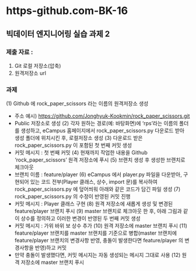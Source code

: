 # https-github.com-BK-16
## 빅데이터 엔지니어링 실습 과제 2
### 제출 자료 : 
1. Git 로컬 저장소(압축)
2. 원격저장소 url
### 과제
(1) Github 에 rock_paper_scissors 라는 이름의 원격저장소 생성
- 주소 예시) https://github.com/Jonghyuk-Kookmin/rock_paper_scissors.git
- Public 저장소로 생성
(2) 각자 원하는 경로(예: 바탕화면)에 ‘rps’라는 이름의 폴더를 생성하고, eCampus 홈페이지에서
rock_paper_scissors.py 다운로드 받아 생성 폴더에 위치시킨 후, 로컬저장소 생성
(3) 다운로드 받은 rock_paper_scissors.py 이 포함된 첫 번째 커밋 생성
- 커밋 메시지 : 첫 번째 커밋
(4) 현재까지 작업한 내용을 Github ‘rock_paper_scissors’ 원격 저장소에 푸시
(5) 브랜치 생성 후 생성한 브랜치로 체크아웃
- 브랜치 이름 : feature/player
(6) eCampus 에서 player.py 파일을 다운받아, 구현되어 있는 코드 전부(Player 클래스, 상수, import
문)를 복사하여 rock_paper_scissors.py 에 덮어씌워 아래와 같은 코드가 담긴 파일 생성
(7) rock_paper_scissors.py 의 수정이 반영된 커밋 진행
- 커밋 메시지 : Player 클래스 구현
(8) 원격 저장소에 새롭게 생성 및 변경된 feature/player 브랜치 푸시
(9) master 브랜치로 체크아웃 한 후, 아래 그림과 같이 상수를 정의하고 이러한 변경이 반영된 두 번째
커밋 생성
- 커밋 메시지 : 가위 바위 보 상수 추가
(10) 원격 저장소에 master 브랜치 푸시
(11) feature/player 브랜치를 master 브랜치를 기준으로 병합(master 브랜치에 feature/player
브랜치의 변경사항 반영, 충돌이 발생한다면 feature/player 의 변경사항을 반영)하고 커밋
- 만약 충돌이 발생했다면, 커밋 메시지는 자동 생성되는 메시지 그대로 사용
(12) 원격 저장소에 master 브랜치 푸시
